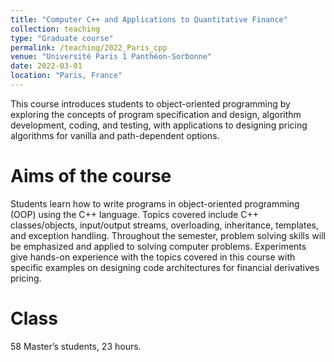 ```yaml
---
title: "Computer C++ and Applications to Quantitative Finance"
collection: teaching
type: "Graduate course"
permalink: /teaching/2022_Paris_cpp
venue: "Université Paris 1 Panthéon‑Sorbonne"
date: 2022-03-01
location: "Paris, France"
---
```


This course introduces students to object-oriented programming by exploring the concepts of program specification and design, algorithm development, coding, and testing, with applications to designing pricing algorithms for vanilla and path-dependent options.

Aims of the course
======
Students learn how to write programs in object-oriented programming (OOP) using the C++ language. Topics covered include C++ classes/objects, input/output streams, overloading, inheritance, templates, and exception handling. Throughout the semester, problem solving skills will be emphasized and applied to solving computer problems. Experiments give  hands-on experience with the topics covered in this course with specific examples on designing code architectures for financial derivatives pricing.

Class
======
58 Master’s students, 23 hours.